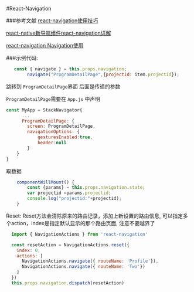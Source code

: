 #React-Navigation 

###参考文献 
[react-navigation使用技巧](http://www.jianshu.com/p/2f575cc35780)

[react-native新导航组件react-navigation详解](http://blog.csdn.net/sinat_17775997/article/details/70176688)

[react-navigation Navigation使用](http://blog.csdn.net/u013147860/article/details/68926816)

###示例代码:

```js
   const { navigate } = this.props.navigation;
        navigate("ProgramDetailPage",{projectid: item.projectid});
```
跳转到 `ProgramDetailPage`界面 后面是传递的参数

`ProgramDetailPage`需要在 `App.js` 中声明

```js
const MyApp = StackNavigator{
      ...
      ProgramDetailPage: {
        screen: ProgramDetailPage,
        navigationOptions: {
            gesturesEnabled:true,
            header:null
        }
    }
}
```

取数据
```js
    componentWillMount() {
        const {params} = this.props.navigation.state;
        var projectid =params.projectid;
        console.log("projectid:"+projectid);
    }
```


Reset: Reset方法会清除原来的路由记录，添加上新设置的路由信息, 可以指定多个action，index是指定默认显示的那个路由页面, 注意不要越界了
```js
  import { NavigationActions } from 'react-navigation'

  const resetAction = NavigationActions.reset({
    index: 0,
    actions: [
      NavigationActions.navigate({ routeName: 'Profile'}),
      NavigationActions.navigate({ routeName: 'Two'})
    ]
  })
  this.props.navigation.dispatch(resetAction)
```